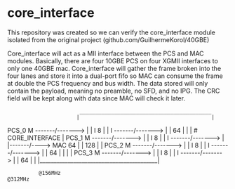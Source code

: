 # core_interface
  This repository was created so we can verify the core_interface module isolated from
the original project (github.com/GuilhermeKorol/40GBE)

  Core_interface will act as a MII interface between the PCS and MAC modules.
  Basically, there are four 10GBE PCS on four XGMII interfaces to only one 40GBE mac.
Core_interface will gather the frame broken into the four lanes and store it into a dual-port
fifo so MAC can consume the frame at double the PCS frequency and bus width. The data stored
will only contain the payload, meaning no preamble, no SFD, and no IPG. The CRC field will be
kept along with data since MAC will check it later.

                           __________________________________________
                          |                                          |
PCS_0 M  -------/-------> |                                          |
      I         8         |                                          |
      I  -------/-------> |                                          |
               64         |                                          |
                          |             # CORE_INTERFACE             |
PCS_1 M  -------/-------> |                                          |
      I         8         |                                          |
      I  -------/-------> |                                          |-------/----> MAC
               64         |                                          |      128
                          |                                          |
PCS_2 M  -------/-------> |                                          |
      I         8         |                                          |
      I  -------/-------> |                                          |
               64         |                                          |
                          |                                          |
PCS_3 M  -------/-------> |                                          |
      I         8         |                                          |
      I  -------/-------> |                                          |
               64         |                                          |
                          |__________________________________________|

              @156MHz                                                      @312MHz                                    
